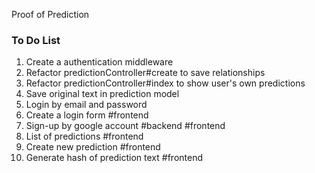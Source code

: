 Proof of Prediction

### To Do List
1. Create a authentication middleware
1. Refactor predictionController#create to save relationships
1. Refactor predictionController#index to show user's own predictions
1. Save original text in prediction model
1. Login by email and password
1. Create a login form #frontend
1. Sign-up by google account #backend #frontend
1. List of predictions #frontend
1. Create new prediction #frontend
1. Generate hash of prediction text #frontend